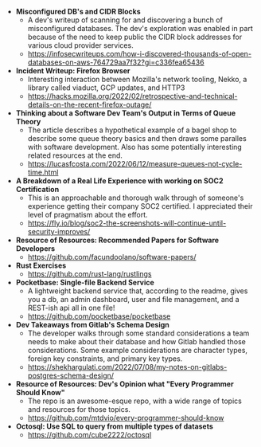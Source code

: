 - **Misconfigured DB's and CIDR Blocks**
  - A dev's writeup of scanning for and discovering a bunch of misconfigured databases. The dev's exploration was enabled in part because of the need to keep public the CIDR block addresses for various cloud provider services.
  - https://infosecwriteups.com/how-i-discovered-thousands-of-open-databases-on-aws-764729aa7f32?gi=c336fea65436
- **Incident Writeup: Firefox Browser**
  - Interesting interaction between Mozilla's network tooling, Nekko, a library called viaduct, GCP updates, and HTTP3
  - https://hacks.mozilla.org/2022/02/retrospective-and-technical-details-on-the-recent-firefox-outage/
- **Thinking about a Software Dev Team's Output in Terms of Queue Theory**
  - The article describes a hypothetical example of a bagel shop to describe some queue theory basics and then draws some paralles with software development. Also has some potentially interesting related resources at the end.
  - https://lucasfcosta.com/2022/06/12/measure-queues-not-cycle-time.html
- **A Breakdown of a Real Life Experience with working on SOC2 Certification**
  - This is an approachable and thorough walk through of someone's experience getting their company SOC2 certified. I appreciated their level of pragmatism about the effort.
  - https://fly.io/blog/soc2-the-screenshots-will-continue-until-security-improves/
- **Resource of Resources: Recommended Papers for Software Developers**
  - https://github.com/facundoolano/software-papers/
- **Rust Exercises**  
  - https://github.com/rust-lang/rustlings
- **Pocketbase: Single-file Backend Service**
  - A lightweight backend service that, according to the readme, gives you a db, an admin dashboard, user and file management, and a REST-ish api all in one file!
  - https://github.com/pocketbase/pocketbase
- **Dev Takeaways from Gitlab's Schema Design**
  - The developer walks through some standard considerations a team needs to make about their database and how Gitlab handled those considerations. Some example considerations are character types, foreign key constraints, and primary key types.
  - https://shekhargulati.com/2022/07/08/my-notes-on-gitlabs-postgres-schema-design/
- **Resource of Resources: Dev's Opinion what "Every Programmer Should Know"**
  - The repo is an awesome-esque repo, with a wide range of topics and resources for those topics.
  - https://github.com/mtdvio/every-programmer-should-know
- **Octosql: Use SQL to query from multiple types of datasets**
  - https://github.com/cube2222/octosql